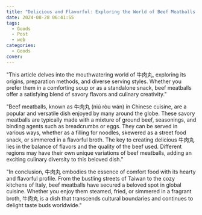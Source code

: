 ```yaml
---
title: "Delicious and Flavorful: Exploring the World of Beef Meatballs (牛肉丸)"
date: 2024-08-28 06:41:55
tags:
  - Goods
  - Post
  - web
categories:
  - Goods
cover:
---
```


"This article delves into the mouthwatering world of 牛肉丸, exploring its origins, preparation methods, and diverse serving styles. Whether you prefer them in a comforting soup or as a standalone snack, beef meatballs offer a satisfying blend of savory flavors and culinary creativity."

"Beef meatballs, known as 牛肉丸 (niú ròu wán) in Chinese cuisine, are a popular and versatile dish enjoyed by many around the globe. These savory meatballs are typically made with a mixture of ground beef, seasonings, and binding agents such as breadcrumbs or eggs. They can be served in various ways, whether as a filling for noodles, skewered as a street food snack, or simmered in a flavorful broth. The key to creating delicious 牛肉丸 lies in the balance of flavors and the quality of the beef used. Different regions may have their own unique variations of beef meatballs, adding an exciting culinary diversity to this beloved dish."

"In conclusion, 牛肉丸 embodies the essence of comfort food with its hearty and flavorful profile. From the bustling streets of Taiwan to the cozy kitchens of Italy, beef meatballs have secured a beloved spot in global cuisine. Whether you enjoy them steamed, fried, or simmered in a fragrant broth, 牛肉丸 is a dish that transcends cultural boundaries and continues to delight taste buds worldwide."
